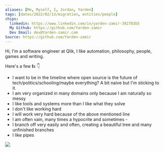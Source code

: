 ```yaml
---
aliases: [Me, Myself, I, Jordan, Yarden]
tags: [dates/2022/02/13/migration, entities/people]
chips: 
  linkedin: https://www.linkedin.com/in/yarden-zamir-392783b5
  My Github: https://github.com/Yarden-zamir
  Dev Email: dev@Yarden-zamir.com
Source: https://github.com/Yarden-zamir
---
```

Hi, I'm a software engineer at Qlik, I like automation, philosophy, people, games and writing. 

Here's a few **I**s 👇
- I want to be in the timeline where open source is the future of tech/politics/schooling/maybe everything? A bit naive but I'm sticking to it.
- I am very organized in many domains only because I am naturally so messy
- I like tools and systems more than I like what they solve
- I don't like working hard
- I will work very hard because of the above mentioned line
- I am often vain, many times a hypocrite and sometimes -
- I branch off very easily and often, creating a beautiful tree and many unfinished branches
- I like pipes

<a href="https://github.com/yarden-zamir/obsidian-zola-plus">
  <img align="center" src="https://github-stats.yarden-zamir.com/api/pin/?username=Yarden-zamir&repo=obsidian-zola-plus&theme=calm&show_icons=true&border_radius=20" />
</a>
